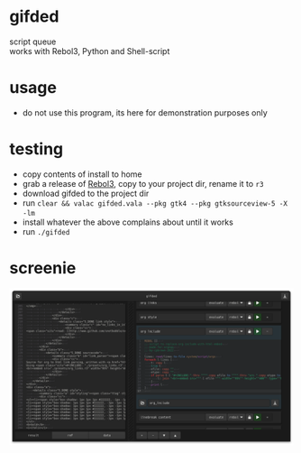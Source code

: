 # gifded
script queue  
works with Rebol3, Python and Shell-script

# usage
- do not use this program, its here for demonstration purposes only

# testing
- copy contents of install to home
- grab a release of [Rebol3](https://github.com/Oldes/Rebol3/releases/tag/3.9.0), copy to your project dir, rename it to `r3`
- download gifded to the project dir
- run `clear && valac gifded.vala --pkg gtk4 --pkg gtksourceview-5 -X -lm`
- install whatever the above complains about until it works
- run `./gifded`

# screenie
![screenie](./screenies/220828_gifded_screenie.png)

